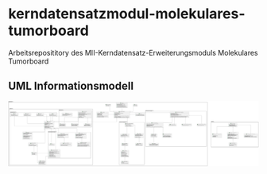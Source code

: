 # kerndatensatzmodul-molekulares-tumorboard
Arbeitsreposititory des MII-Kerndatensatz-Erweiterungsmoduls Molekulares Tumorboard

## UML Informationsmodell

![Informationsmodell UML](MII_MTB_LM_wo_cardinalities.svg)